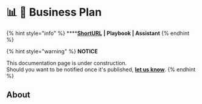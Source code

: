 # 📊 🚧 Business Plan

{% hint style="info" %}
****[**ShortURL**](https://tiof.click/TIOFBP) **| Playbook | Assistant**
{% endhint %}

{% hint style="warning" %}
**NOTICE**

This documentation page is under construction.\
Should you want to be notified once it's published, [**let us know**](https://tiof.click/TIOFTarianUpdatesService).
{% endhint %}

## About

